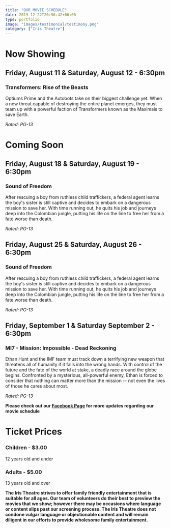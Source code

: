 ```yaml
---
title: "OUR MOVIE SCHEDULE"
date: 2019-12-22T20:56:42+06:00
type: portfolio
image: "images/testimonial/testimony.png"
category: ["Iris Theatre"]
---
```


# Now Showing

## Friday, August 11 & Saturday, August 12 - 6:30pm

### Transformers: Rise of the Beasts

Optiums Prime and the Autobots take on their biggest challenge yet. When a new threat capable of destroying the entire planet emerges, they must team up with a powerful faction of Transformers known as the Maximals to save Earth. 

_Rated: PG-13_

# Coming Soon

## Friday, August 18 & Saturday, August 19 - 6:30pm

### Sound of Freedom

After rescuing a boy from ruthless child traffickers, a federal agent learns the boy's sister is still captive and decides to embark on a dangerous mission to save her. With time running out, he quits his job and journeys deep into the Colombian jungle, putting his life on the line to free her from a fate worse than death.

_Rated: PG-13_

## Friday, August 25 & Saturday, August 26 - 6:30pm

### Sound of Freedom

After rescuing a boy from ruthless child traffickers, a federal agent learns the boy's sister is still captive and decides to embark on a dangerous mission to save her. With time running out, he quits his job and journeys deep into the Colombian jungle, putting his life on the line to free her from a fate worse than death.

_Rated: PG-13_

## Friday, September 1 & Saturday September 2 - 6:30pm

### MI7 - Mission: Impossible - Dead Reckoning

Ethan Hunt and the IMF team must track down a terrifying new weapon that threatens all of humanity if it falls into the wrong hands. With control of the future and the fate of the world at stake, a deadly race around the globe begins. Confronted by a mysterious, all-powerful enemy, Ethan is forced to consider that nothing can matter more than the mission -- not even the lives of those he cares about most.

_Rated: PG-13_

**Please check out our [Facebook Page](https://www.facebook.com/Themotzingcenter/) for more updates regarding our movie schedule**

# Ticket Prices

### Children - $3.00
12 years old and under

### Adults - $5.00 
13 years old and over

**The Iris Theatre strives to offer family friendly entertainment that is suitable for all ages. Our team of volunteers do their best to preview the movies that we show; however there may be occasions where language or content slips past our screening process. The Iris Theatre does not condone vulgar language or objectionable content and will remain diligent in our efforts to provide wholesome family entertainment.**

